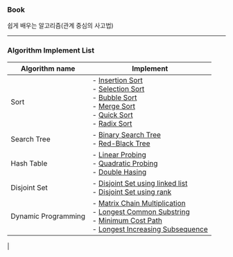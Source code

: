 ### Book
쉽게 배우는 알고리즘(관계 중심의 사고법)

---

### Algorithm Implement List
| Algorithm name | Implement |
|-----------------|----------------|
|Sort|- [Insertion Sort](https://github.com/SeungHeeNoh/study/blob/master/algorithm/algorithm_exercise_c/03.sort/exercise_01-3.c)</br> - [Selection Sort](https://github.com/SeungHeeNoh/study/blob/master/algorithm/algorithm_exercise_c/03.sort/exercise_01-1.c)</br> - [Bubble Sort](https://github.com/SeungHeeNoh/study/blob/master/algorithm/algorithm_exercise_c/03.sort/exercise_01-2.c)</br> - [Merge Sort](hhttps://github.com/SeungHeeNoh/study/blob/master/algorithm/algorithm_exercise_c/03.sort/exercise_02-1.c)</br>- [Quick Sort](https://github.com/SeungHeeNoh/study/blob/master/algorithm/algorithm_exercise_c/03.sort/exercise_03.c)</br> - [Radix Sort](https://github.com/SeungHeeNoh/study/blob/master/algorithm/algorithm_exercise_c/03.sort/exercise_13.c)</br>|
|Search Tree|- [Binary Search Tree](https://github.com/SeungHeeNoh/study/blob/master/algorithm/algorithm_exercise_c/05.searchTree/exercise_03_04_05.c)</br> - [Red-Black Tree](https://github.com/SeungHeeNoh/study/blob/master/algorithm/algorithm_exercise_c/05.searchTree/exercise_06.c)</br>|
|Hash Table|- [Linear Probing](https://github.com/SeungHeeNoh/study/blob/master/algorithm/algorithm_exercise_c/06.hashTable/exercise_01.c)</br> - [Quadratic Probing](https://github.com/SeungHeeNoh/study/blob/master/algorithm/algorithm_exercise_c/06.hashTable/exercise_02.c)</br> - [Double Hasing](https://github.com/SeungHeeNoh/study/blob/master/algorithm/algorithm_exercise_c/06.hashTable/exercise_03.c)|
|Disjoint Set|- [Disjoint Set using linked list](https://github.com/SeungHeeNoh/study/blob/master/algorithm/algorithm_exercise_c/07.disjoint_set/exercise_01.c)</br> - [Disjoint Set using rank](https://github.com/SeungHeeNoh/study/blob/master/algorithm/algorithm_exercise_c/07.disjoint_set/exercise_03.c)|
| Dynamic Programming |- [Matrix Chain Multiplication](https://github.com/SeungHeeNoh/study/blob/master/algorithm/algorithm_exercise_c/08.DynamicProgramming/exercise_01.c)</br> - [Longest Common Substring](https://github.com/SeungHeeNoh/study/blob/master/algorithm/algorithm_exercise_c/08.DynamicProgramming/exercise_03.c)</br> - [Minimum Cost Path](https://github.com/SeungHeeNoh/study/blob/master/algorithm/algorithm_exercise_c/08.DynamicProgramming/exercise_06.c)</br> - [Longest Increasing Subsequence](https://github.com/SeungHeeNoh/study/blob/master/algorithm/algorithm_exercise_c/08.DynamicProgramming/exercise_07.c)</br>|
|